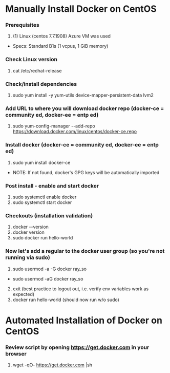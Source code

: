 # Manually Install Docker on CentOS

### Prerequisites
1. (1) Linux (centos 7.7.1908) Azure VM was used
- Specs: Standard B1s (1 vcpus, 1 GiB memory)

### Check Linux version
1. cat /etc/redhat-release

### Check/install dependencies
1. sudo yum install -y yum-utils device-mapper-persistent-data lvm2

### Add URL to where you will download docker repo (docker-ce = community ed, docker-ee = entp ed)
1. sudo yum-config-manager --add-repo https://download.docker.com/linux/centos/docker-ce.repo

### Install docker (docker-ce = community ed, docker-ee = entp ed)
1. sudo yum install docker-ce

- NOTE: If not found, docker's GPG keys will be automatically imported

### Post install - enable and start docker
1. sudo systemctl enable docker
1. sudo systemctl start docker

### Checkouts (installation validation)
1. docker --version
1. docker version
1. sudo docker run hello-world

### Now let's add a regular to the docker user group (so you're not running via sudo)
1. sudo usermod -a -G docker ray_so
- sudo usermod -aG docker ray_so
2. exit (best practice to logout out, i.e. verify env variables work as expected)
3. docker run hello-world (should now run w/o sudo)

# Automated Installation of Docker on CentOS

### Review script by opening https://get.docker.com in your browser
1. wget -qO- https://get.docker.com |sh